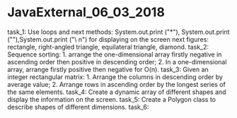 # JavaExternal_06_03_2018

task_1: Use loops and next methods: System.out.print ("*"), System.out.print (""),System.out.print ("\ n") for displaying on the screen next figures: rectangle, right-angled triangle, equilateral triangle, diamond.
task_2: Sequence sorting: 1. arrange the one-dimensional array firstly negative in ascending order then positive in descending order; 2. In a one-dimensional array, arrange firstly positive then negative for O(n).
task_3: Given an integer rectangular matrix: 1. Arrange the columns in descending order by average value; 2. Arrange rows in ascending order by the longest series of the same elements.
task_4: Create a dynamic array of different shapes and display the information on the screen.
task_5: Create a Polygon class to describe shapes of different dimensions.
task_6:
